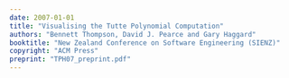 ```yaml
---
date: 2007-01-01
title: "Visualising the Tutte Polynomial Computation"
authors: "Bennett Thompson, David J. Pearce and Gary Haggard"
booktitle: "New Zealand Conference on Software Engineering (SIENZ)"
copyright: "ACM Press"
preprint: "TPH07_preprint.pdf"
---
```


